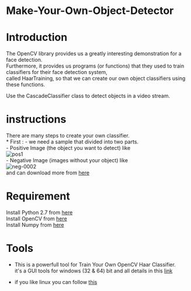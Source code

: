 # Make-Your-Own-Object-Detector
# Introduction
  The OpenCV library provides us a greatly interesting demonstration for a face detection. <br>
  Furthermore, it provides us programs (or functions) that they used to train classifiers for their face detection system, <br>
  called HaarTraining, so that we can create our own object classifiers using these functions.<br>
  
  Use the CascadeClassifier class to detect objects in a video stream. <br>
 
 # instructions
  There are many steps to create your own classifier. <br>
    * First : - we need a sample that divided into two parts. <br>
        - Positive Image (the object you want to detect) like <br>
        ![pos1](https://user-images.githubusercontent.com/28443900/46442315-86b06200-c769-11e8-8b31-b6b4494d232c.jpg)<br>
        - Negative Image (images without your object) like <br>
        ![neg-0002](https://user-images.githubusercontent.com/28443900/46442496-1bb35b00-c76a-11e8-8202-078d2faf8574.jpg)<br>
        and can download more from [here](https://github.com/JoakimSoderberg/haarcascade-negatives)<br>
      
        
        
 
 # Requirement
   Install Python 2.7 from [here](https://www.python.org/download/releases/2.7/) <br>
   Install OpenCV from [here](https://www.pyimagesearch.com/2016/10/24/ubuntu-16-04-how-to-install-opencv/) <br>
   Install Numpy from [here](https://pypi.org/project/numpy/) <br>
   
 # Tools
   * This is a powerfull tool for Train Your Own OpenCV Haar Classifier. <br>
     it's a GUI tools for windows (32 & 64) bit and all details in this [link](http://amin-ahmadi.com/cascade-trainer-gui/) <br>
     
   * if you like linux you can follow [this](https://coding-robin.de/2013/07/22/train-your-own-opencv-haar-classifier.html)<br>
   
   
   
  
